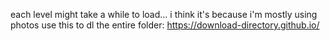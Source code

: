 each level might take a while to load... i think it's because i'm mostly using photos
use this to dl the entire folder: https://download-directory.github.io/

